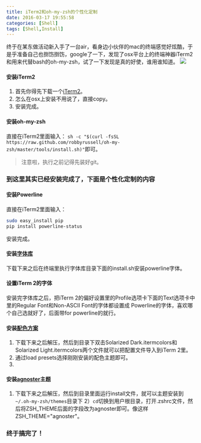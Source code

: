```yaml
---
title: iTerm2和oh-my-zsh的个性化定制
date: 2016-03-17 19:55:58
categories: [Shell]
tags: [Shell,Install]
---
```

终于在某东做活动新入手了一台air，看身边小伙伴的mac的终端感觉好炫酷，于是乎准备自己也捯饬捯饬，google了一下，发现了osx平台上的终端神器iTerm2和用来代替bash的oh-my-zsh，试了一下发现是真的好使，谁用谁知道。
![](http://oar4g068j.bkt.clouddn.com/iterm2.png)

<!-- more -->

#### 安装iTerm2
1. 首先你得先下载一个[iTerm2](http://www.iterm2.com/)。
2. 怎么在osx上安装不用说了，直接copy。
3. 安装完成。

#### 安装oh-my-zsh
直接在iTerm2里面输入：
`sh -c "$(curl -fsSL https://raw.github.com/robbyrussell/oh-my-zsh/master/tools/install.sh)"`即可。
> 注意啦，执行之前记得先装好git。

### 到这里其实已经安装完成了，下面是个性化定制的内容

#### 安装Powerline
直接在iTerm2里面输入：
```bash
sudo easy_install pip
pip install powerline-status
```
安装完成。

#### 安装[字体库](https://github.com/powerline/fonts)
下载下来之后在终端里执行字体库目录下面的install.sh安装powerline字体。

#### 设置iTerm 2的字体
安装完字体库之后，把iTerm 2的偏好设置里的Profile选项卡下面的Text选项卡中里的Regular Font和Non-ASCII Font的字体都设置成 Powerline的字体，喜欢哪个自己选就好了，后面带for powerline的就行。

#### 安装[配色方案](https://github.com/altercation/solarized)
1. 下载下来之后解压，然后到目录下双击Solarized Dark.itermcolors和Solarized Light.itermcolors两个文件就可以把配置文件导入到iTerm 2里。
2. 通过load presets选择刚刚安装的配色主题即可。
3.
#### 安装[agnoster](https://github.com/fcamblor/oh-my-zsh-agnoster-fcamblor)主题
1. 下载下来之后解压，然后到目录里面运行install文件，就可以主题安装到`~/.oh-my-zsh/themes`目录下
2）`cd`切换到用户根目录，打开.zshrc文件，然后将ZSH_THEME后面的字段改为agnoster即可。像这样ZSH_THEME="agnoster"。

### 终于搞完了！
